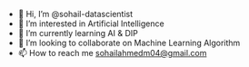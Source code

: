 - 👋 Hi, I’m @sohail-datascientist
- 👀 I’m interested in Artificial Intelligence 
- 🌱 I’m currently learning AI & DIP
- 💞️ I’m looking to collaborate on Machine Learning Algorithm
- 📫 How to reach me sohailahmedm04@gmail.com

<!---
sohail-datascientist/sohail-datascientist is a ✨ special ✨ repository because its `README.md` (this file) appears on your GitHub profile.
You can click the Preview link to take a look at your changes.
--->
